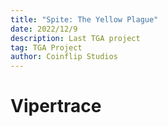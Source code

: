```yaml
---
title: "Spite: The Yellow Plague"
date: 2022/12/9
description: Last TGA project
tag: TGA Project
author: Coinflip Studios
---
```


# Vipertrace
